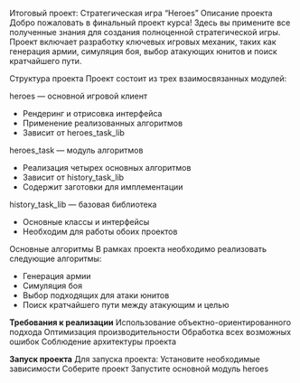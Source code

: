 Итоговый проект: Стратегическая игра “Heroes”
Описание проекта
Добро пожаловать в финальный проект курса! Здесь вы примените все полученные знания для создания полноценной стратегической игры. Проект включает разработку ключевых игровых механик, таких как генерация армии, симуляция боя, выбор атакующих юнитов и поиск кратчайшего пути.

Структура проекта
Проект состоит из трех взаимосвязанных модулей:

heroes — основной игровой клиент
- Рендеринг и отрисовка интерфейса
- Применение реализованных алгоритмов
- Зависит от heroes_task_lib

heroes_task — модуль алгоритмов
- Реализация четырех основных алгоритмов
- Зависит от history_task_lib
- Содержит заготовки для имплементации

history_task_lib — базовая библиотека
- Основные классы и интерфейсы
- Необходим для работы обоих проектов

Основные алгоритмы
В рамках проекта необходимо реализовать следующие алгоритмы:

* Генерация армии
* Симуляция боя
* Выбор подходящих для атаки юнитов
* Поиск кратчайшего пути между атакующим и целью

**Требования к реализации**
Использование объектно-ориентированного подхода
Оптимизация производительности
Обработка всех возможных ошибок
Соблюдение архитектуры проекта

**Запуск проекта**
Для запуска проекта:
Установите необходимые зависимости
Соберите проект
Запустите основной модуль heroes
